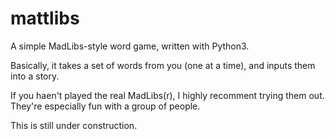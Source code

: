 # mattlibs

A simple MadLibs-style word game, written with Python3.

Basically, it takes a set of words from you (one at a time), and inputs them into a story.  

If you haen't played the real MadLibs(r), I highly recomment trying them out.  They're especially fun with a group of people.


This is still under construction.
